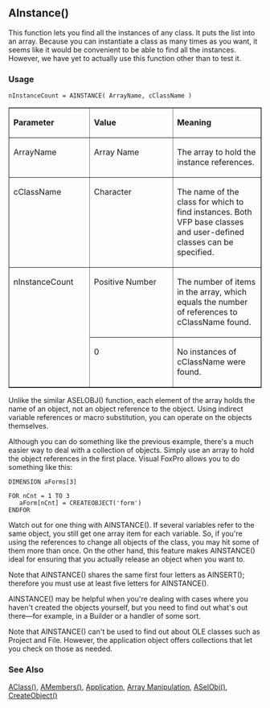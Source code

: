 ## AInstance()

This function lets you find all the instances of any class. It puts the list into an array. Because you can instantiate a class as many times as you want, it seems like it would be convenient to be able to find all the instances. However, we have yet to actually use this function other than to test it.

### Usage

```foxpro
nInstanceCount = AINSTANCE( ArrayName, cClassName )
```
<table border cellspacing=0 cellpadding=0 width=100%>
<tr>
  <td width=32% valign=top>
  <p><b>Parameter</b></p>
  </td>
  <td width=23% valign=top>
  <p><b>Value</b></p>
  </td>
  <td width=45% valign=top>
  <p><b>Meaning</b></p>
  </td>
 </tr>
<tr>
  <td width=32% valign=top>
  <p>ArrayName</p>
  </td>
  <td width=23% valign=top>
  <p>Array Name</p>
  </td>
  <td width=45% valign=top>
  <p>The array to hold the instance references.</p>
  </td>
 </tr>
<tr>
  <td width=32% valign=top>
  <p>cClassName</p>
  </td>
  <td width=23% valign=top>
  <p>Character</p>
  </td>
  <td width=45% valign=top>
  <p>The name of the class for which to find instances. Both VFP base classes and user-defined classes can be specified. </p>
  </td>
 </tr>
<tr>
  <td width=32% rowspan=2 valign=top>
  <p>nInstanceCount</p>
  </td>
  <td width=23% valign=top>
  <p>Positive Number</p>
  </td>
  <td width=45% valign=top>
  <p>The number of items in the array, which equals the number of references to cClassName found.</p>
  </td>
 </tr>
<tr>
  <td width=33% valign=top>
  <p>0</p>
  </td>
  <td width=67% valign=top>
  <p>No instances of cClassName were found.</p>
  </td>
 </tr>
</table>

Unlike the similar ASELOBJ() function, each element of the array holds the name of an object, not an object reference to the object. Using indirect variable references or macro substitution, you can operate on the objects themselves.

Although you can do something like the previous example, there's a much easier way to deal with a collection of objects. Simply use an array to hold the object references in the first place. Visual FoxPro allows you to do something like this:

```foxpro
DIMENSION aForms[3]
 
FOR nCnt = 1 TO 3
   aForm[nCnt] = CREATEOBJECT('form')
ENDFOR
```
Watch out for one thing with AINSTANCE(). If several variables refer to the same object, you still get one array item for each variable. So, if you're using the references to change all objects of the class, you may hit some of them more than once. On the other hand, this feature makes AINSTANCE() ideal for ensuring that you actually release an object when you want to.

Note that AINSTANCE() shares the same first four letters as AINSERT(); therefore you must use at least five letters for AINSTANCE().

AINSTANCE() may be helpful when you're dealing with cases where you haven't created the objects yourself, but you need to find out what's out there&mdash;for example, in a Builder or a handler of some sort.

Note that AINSTANCE() can't be used to find out about OLE classes such as Project and File. However, the application object offers collections that let you check on those as needed.

### See Also

[AClass()](s4g283.md), [AMembers()](s4g286.md), [Application](s4g683.md), [Array Manipulation](s4g282.md), [ASelObj()](s4g289.md), [CreateObject()](s4g347.md)